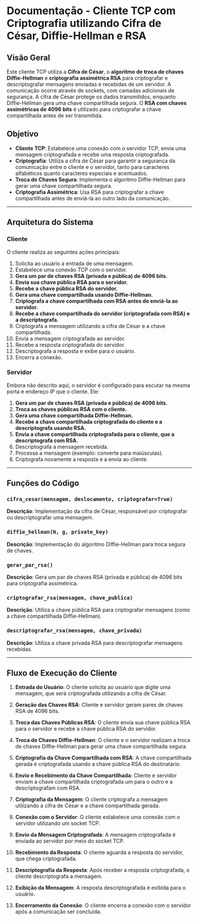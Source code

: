 # **Documentação - Cliente TCP com Criptografia utilizando Cifra de César, Diffie-Hellman e RSA**

## **Visão Geral**

Este cliente TCP utiliza a **Cifra de César**, o **algoritmo de troca de chaves Diffie-Hellman** e **criptografia assimétrica RSA** para criptografar e descriptografar mensagens enviadas e recebidas de um servidor. A comunicação ocorre através de sockets, com camadas adicionais de segurança. A cifra de César protege os dados transmitidos, enquanto Diffie-Hellman gera uma chave compartilhada segura. O **RSA com chaves assimétricas de 4096 bits** é utilizado para criptografar a chave compartilhada antes de ser transmitida.

## **Objetivo**

- **Cliente TCP**: Estabelece uma conexão com o servidor TCP, envia uma mensagem criptografada e recebe uma resposta criptografada.
- **Criptografia**: Utiliza a cifra de César para garantir a segurança da comunicação entre o cliente e o servidor, tanto para caracteres alfabéticos quanto caracteres especiais e acentuados.
- **Troca de Chaves Segura**: Implementa o algoritmo Diffie-Hellman para gerar uma chave compartilhada segura.
- **Criptografia Assimétrica**: Usa RSA para criptografar a chave compartilhada antes de enviá-la ao outro lado da comunicação.

---

## **Arquitetura do Sistema**

### **Cliente**
O cliente realiza as seguintes ações principais:
1. Solicita ao usuário a entrada de uma mensagem.
2. Estabelece uma conexão TCP com o servidor.
3. **Gera um par de chaves RSA (privada e pública) de 4096 bits.**
4. **Envia sua chave pública RSA para o servidor.**
5. **Recebe a chave pública RSA do servidor.**
6. **Gera uma chave compartilhada usando Diffie-Hellman.**
7. **Criptografa a chave compartilhada com RSA antes de enviá-la ao servidor.**
8. **Recebe a chave compartilhada do servidor (criptografada com RSA) e a descriptografa.**
9. Criptografa a mensagem utilizando a cifra de César e a chave compartilhada.
10. Envia a mensagem criptografada ao servidor.
11. Recebe a resposta criptografada do servidor.
12. Descriptografa a resposta e exibe para o usuário.
13. Encerra a conexão.

### **Servidor**
Embora não descrito aqui, o servidor é configurado para escutar na mesma porta e endereço IP que o cliente. Ele:
1. **Gera um par de chaves RSA (privada e pública) de 4096 bits.**
2. **Troca as chaves públicas RSA com o cliente.**
3. **Gera uma chave compartilhada Diffie-Hellman.**
4. **Recebe a chave compartilhada criptografada do cliente e a descriptografa usando RSA.**
5. **Envia a chave compartilhada criptografada para o cliente, que a descriptografa com RSA.**
6. Descriptografa a mensagem recebida.
7. Processa a mensagem (exemplo: converte para maiúsculas).
8. Criptografa novamente a resposta e a envia ao cliente.

---

## **Funções do Código**

### `cifra_cesar(mensagem, deslocamento, criptografar=True)`

**Descrição**: Implementação da cifra de César, responsável por criptografar ou descriptografar uma mensagem.

### `diffie_hellman(N, g, private_key)`

**Descrição**: Implementação do algoritmo Diffie-Hellman para troca segura de chaves.

### `gerar_par_rsa()`

**Descrição**: Gera um par de chaves RSA (privada e pública) de 4096 bits para criptografia assimétrica.

### `criptografar_rsa(mensagem, chave_publica)`

**Descrição**: Utiliza a chave pública RSA para criptografar mensagens (como a chave compartilhada Diffie-Hellman).

### `descriptografar_rsa(mensagem, chave_privada)`

**Descrição**: Utiliza a chave privada RSA para descriptografar mensagens recebidas.

---

## **Fluxo de Execução do Cliente**

1. **Entrada do Usuário**:
   O cliente solicita ao usuário que digite uma mensagem, que será criptografada utilizando a cifra de César.

2. **Geração das Chaves RSA**:
   Cliente e servidor geram pares de chaves RSA de 4096 bits.

3. **Troca das Chaves Públicas RSA**:
   O cliente envia sua chave pública RSA para o servidor e recebe a chave pública RSA do servidor.

4. **Troca de Chaves Diffie-Hellman**:
   O cliente e o servidor realizam a troca de chaves Diffie-Hellman para gerar uma chave compartilhada segura.

5. **Criptografia da Chave Compartilhada com RSA**:
   A chave compartilhada gerada é criptografada usando a chave pública RSA do destinatário.

6. **Envio e Recebimento da Chave Compartilhada**:
   Cliente e servidor enviam a chave compartilhada criptografada um para o outro e a descriptografam com RSA.

7. **Criptografia da Mensagem**:
   O cliente criptografa a mensagem utilizando a cifra de César e a chave compartilhada gerada.

8. **Conexão com o Servidor**:
   O cliente estabelece uma conexão com o servidor utilizando um socket TCP.

9. **Envio da Mensagem Criptografada**:
   A mensagem criptografada é enviada ao servidor por meio do socket TCP.

10. **Recebimento da Resposta**:
   O cliente aguarda a resposta do servidor, que chega criptografada.

11. **Descriptografia da Resposta**:
   Após receber a resposta criptografada, o cliente descriptografa a mensagem.

12. **Exibição da Mensagem**:
   A resposta descriptografada é exibida para o usuário.

13. **Encerramento da Conexão**:
   O cliente encerra a conexão com o servidor após a comunicação ser concluída.

